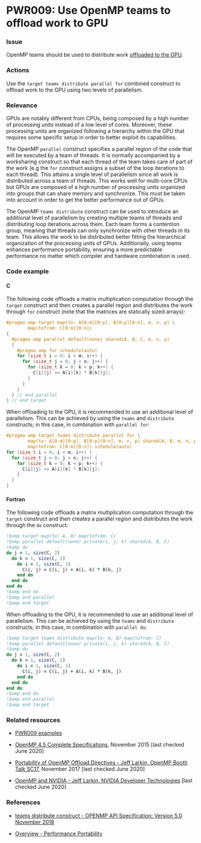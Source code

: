 # PWR009: Use OpenMP teams to offload work to GPU

### Issue

OpenMP teams should be used to distribute work
[offloaded to the GPU](../../Glossary/Offloading.md).

### Actions

Use the `target teams distribute parallel for` combined construct to offload
work to the GPU using two levels of parallelism.

### Relevance

GPUs are notably different from CPUs, being composed by a high number of
processing units instead of a low level of cores. Moreover, these processing
units are organized following a hierarchy within the GPU that requires some
specific setup in order to better exploit its capabilities.

The OpenMP `parallel` construct specifies a parallel region of the code that
will be executed by a team of threads. It is normally accompanied by a
worksharing construct so that each thread of the team takes care of part of the
work (e.g the `for` construct assigns a subset of the loop iterations to each
thread). This attains a single level of parallelism since all work is
distributed across a team of threads. This works well for multi-core CPUs but
GPUs are composed of a high number of processing units organized into groups
that can share memory and synchronize. This must be taken into account in order
to get the better performance out of GPUs.

The OpenMP `teams distribute` construct can be used to introduce an additional
level of parallelism by creating multiple teams of threads and distributing loop
iterations across them. Each team forms a contention group, meaning that threads
can only synchronize with other threads in its team. This allows the work to be
distributed better fitting the hierarchical organization of the processing units
of GPUs. Additionally, using teams enhances performance portability, ensuring a
more predictable performance no matter which compiler and hardware combination
is used.

### Code example

#### C

The following code offloads a matrix multiplication computation through the
`target` construct and then creates a parallel region and distributes the work
through `for` construct (note that the matrices are statically sized arrays):

```c
#pragma omp target map(to: A[0:m][0:p], B[0:p][0:n], m, n, p) \
        map(tofrom: C[0:m][0:n])
{
  #pragma omp parallel default(none) shared(A, B, C, m, n, p)
  {
    #pragma omp for schedule(auto)
    for (size_t i = 0; i < m; i++) {
      for (size_t j = 0; j < n; j++) {
        for (size_t k = 0; k < p; k++) {
          C[i][j] += A[i][k] * B[k][j];
        }
      }
    }
  } // end parallel
} // end target
```

When offloading to the GPU, it is recommended to use an additional level of
parallelism. This can be achieved by using the `teams` and `distribute`
constructs; in this case, in combination with `parallel for`:

```c
#pragma omp target teams distribute parallel for \
        map(to: A[0:m][0:p], B[0:p][0:n], m, n, p) shared(A, B, m, n, p) \
        map(tofrom: C[0:m][0:n]) schedule(auto)
for (size_t i = 0; i < m; i++) {
  for (size_t j = 0; j < n; j++) {
    for (size_t k = 0; k < p; k++) {
      C[i][j] += A[i][k] * B[k][j];
    }
  }
}
```

#### Fortran

The following code offloads a matrix multiplication computation through the
`target` construct and then creates a parallel region and distributes the work
through the `do` construct:

```f90
!$omp target map(to: A, B) map(tofrom: C)
!$omp parallel default(none) private(i, j, k) shared(A, B, C)
!$omp do
do j = 1, size(C, 2)
  do k = 1, size(C, 2)
    do i = 1, size(C, 1)
      C(i, j) = C(i, j) + A(i, k) * B(k, j)
    end do
  end do
end do
!$omp end do
!$omp end parallel
!$omp end target
```

When offloading to the GPU, it is recommended to use an additional level of
parallelism. This can be achieved by using the `teams` and `distribute`
constructs; in this case, in combination with `parallel do`:

```f90
!$omp target teams distribute map(to: A, B) map(tofrom: C)
!$omp parallel default(none) private(i, j, k) shared(A, B, C)
!$omp do
do j = 1, size(C, 2)
  do k = 1, size(C, 2)
    do i = 1, size(C, 1)
      C(i, j) = C(i, j) + A(i, k) * B(k, j)
    end do
  end do
end do
!$omp end do
!$omp end parallel
!$omp end target
```

### Related resources

* [PWR009 examples](https://github.com/codee-com/open-catalog/tree/main/Checks/PWR009/)

* [OpenMP 4.5 Complete Specifications](https://www.openmp.org/wp-content/uploads/openmp-4.5.pdf),
November 2015 [last checked June 2020]

* [Portability of OpenMP Offload Directives - Jeff Larkin, OpenMP Booth Talk SC17](https://www.openmp.org/wp-content/uploads/SC17-OpenMPBooth_jlarkin.pdf),
November 2017 [last checked June 2020]

* [OpenMP and NVIDIA - Jeff Larkin, NVIDIA Developer Technologies](https://www.openmp.org/wp-content/uploads/SC13_OpenMP_and_NVIDIA.pdf)
[last checked June 2020]

### References

* [teams distribute construct - OPENMP API Specification: Version 5.0 November 2018](https://www.openmp.org/spec-html/5.0/openmpsu73.html#x100-3540002.13.11)

* [Overview - Performance Portability](https://performanceportability.org/perfport/overview/)
